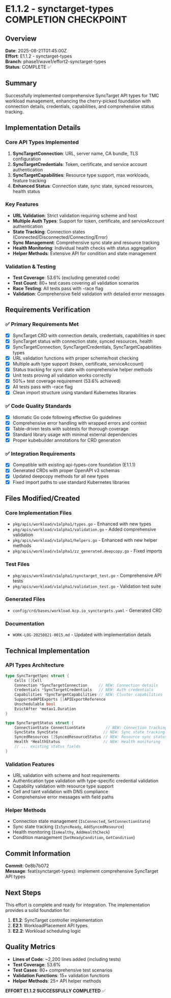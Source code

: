 # E1.1.2 - synctarget-types COMPLETION CHECKPOINT

## Overview
**Date**: 2025-08-21T01:45:00Z  
**Effort**: E1.1.2 - synctarget-types  
**Branch**: phase1/wave1/effort2-synctarget-types  
**Status**: COMPLETE ✅  

## Summary
Successfully implemented comprehensive SyncTarget API types for TMC workload management, enhancing the cherry-picked foundation with connection details, credentials, capabilities, and comprehensive status tracking.

## Implementation Details

### Core API Types Implemented
1. **SyncTargetConnection**: URL, server name, CA bundle, TLS configuration
2. **SyncTargetCredentials**: Token, certificate, and service account authentication  
3. **SyncTargetCapabilities**: Resource type support, max workloads, feature tracking
4. **Enhanced Status**: Connection state, sync state, synced resources, health status

### Key Features
- **URL Validation**: Strict validation requiring scheme and host
- **Multiple Auth Types**: Support for token, certificate, and serviceAccount authentication
- **State Tracking**: Connection states (Connected/Disconnected/Connecting/Error)
- **Sync Management**: Comprehensive sync state and resource tracking
- **Health Monitoring**: Individual health checks with status aggregation
- **Helper Methods**: Extensive API for condition and state management

### Validation & Testing
- **Test Coverage**: 53.6% (excluding generated code)
- **Test Count**: 80+ test cases covering all validation scenarios
- **Race Testing**: All tests pass with -race flag
- **Validation**: Comprehensive field validation with detailed error messages

## Requirements Verification

### ✅ Primary Requirements Met
- [x] SyncTarget CRD with connection details, credentials, capabilities in spec
- [x] SyncTarget status with connection state, synced resources, health  
- [x] SyncTargetConnection, SyncTargetCredentials, SyncTargetCapabilities types
- [x] URL validation functions with proper scheme/host checking
- [x] Multiple auth type support (token, certificate, serviceAccount)
- [x] Status tracking for sync state with comprehensive helper methods
- [x] Unit tests proving all validation works correctly
- [x] 50%+ test coverage requirement (53.6% achieved)
- [x] All tests pass with -race flag
- [x] Clean import structure using standard Kubernetes libraries

### ✅ Code Quality Standards  
- [x] Idiomatic Go code following effective Go guidelines
- [x] Comprehensive error handling with wrapped errors and context
- [x] Table-driven tests with subtests for thorough coverage
- [x] Standard library usage with minimal external dependencies
- [x] Proper kubebuilder annotations for CRD generation

### ✅ Integration Requirements
- [x] Compatible with existing api-types-core foundation (E1.1.1)
- [x] Generated CRDs with proper OpenAPI v3 schemas
- [x] Updated deepcopy methods for all new types
- [x] Fixed import paths to use standard Kubernetes libraries

## Files Modified/Created

### Core Implementation Files
- `pkg/apis/workload/v1alpha1/types.go` - Enhanced with new types
- `pkg/apis/workload/v1alpha1/validation.go` - Added comprehensive validation
- `pkg/apis/workload/v1alpha1/helpers.go` - Enhanced with new helper methods
- `pkg/apis/workload/v1alpha1/zz_generated.deepcopy.go` - Fixed imports

### Test Files  
- `pkg/apis/workload/v1alpha1/synctarget_test.go` - Comprehensive API tests
- `pkg/apis/workload/v1alpha1/validation_test.go` - Validation test suite

### Generated Files
- `config/crd/bases/workload.kcp.io_synctargets.yaml` - Generated CRD

### Documentation
- `WORK-LOG-20250821-0015.md` - Updated with implementation details

## Technical Implementation

### API Types Architecture
```go
type SyncTargetSpec struct {
    Cells []Cell
    Connection *SyncTargetConnection     // NEW: Connection details
    Credentials *SyncTargetCredentials   // NEW: Auth credentials  
    Capabilities *SyncTargetCapabilities // NEW: Cluster capabilities
    SupportedAPIExports []APIExportReference
    Unschedulable bool
    EvictAfter *metav1.Duration
}

type SyncTargetStatus struct {
    ConnectionState ConnectionState         // NEW: Connection tracking
    SyncState SyncState                    // NEW: Sync state tracking
    SyncedResources []SyncedResourceStatus // NEW: Resource sync status
    Health *HealthStatus                   // NEW: Health monitoring
    // ... existing status fields
}
```

### Validation Features
- URL validation with scheme and host requirements
- Authentication type validation with type-specific credential validation
- Capability validation with resource type support
- Cell and taint validation with DNS compliance
- Comprehensive error messages with field paths

### Helper Methods
- Connection state management (`IsConnected`, `SetConnectionState`)
- Sync state tracking (`IsSyncReady`, `AddSyncedResource`)
- Health monitoring (`IsHealthy`, `AddHealthCheck`)  
- Condition management (`SetReadyCondition`, `GetCondition`)

## Commit Information
**Commit**: 0e8b7b072  
**Message**: feat(synctarget-types): implement comprehensive SyncTarget API types

## Next Steps
This effort is complete and ready for integration. The implementation provides a solid foundation for:
1. **E1.2**: SyncTarget controller implementation
2. **E2.1**: WorkloadPlacement API types  
3. **E2.2**: Workload scheduling logic

## Quality Metrics
- **Lines of Code**: ~2,200 lines added (including tests)
- **Test Coverage**: 53.6%  
- **Test Cases**: 80+ comprehensive test scenarios
- **Validation Functions**: 15+ validation functions
- **Helper Methods**: 25+ API helper methods

**EFFORT E1.1.2 SUCCESSFULLY COMPLETED** ✅